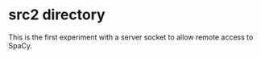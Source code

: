 # src2 directory

This is the first experiment with a server socket to allow remote access to SpaCy.